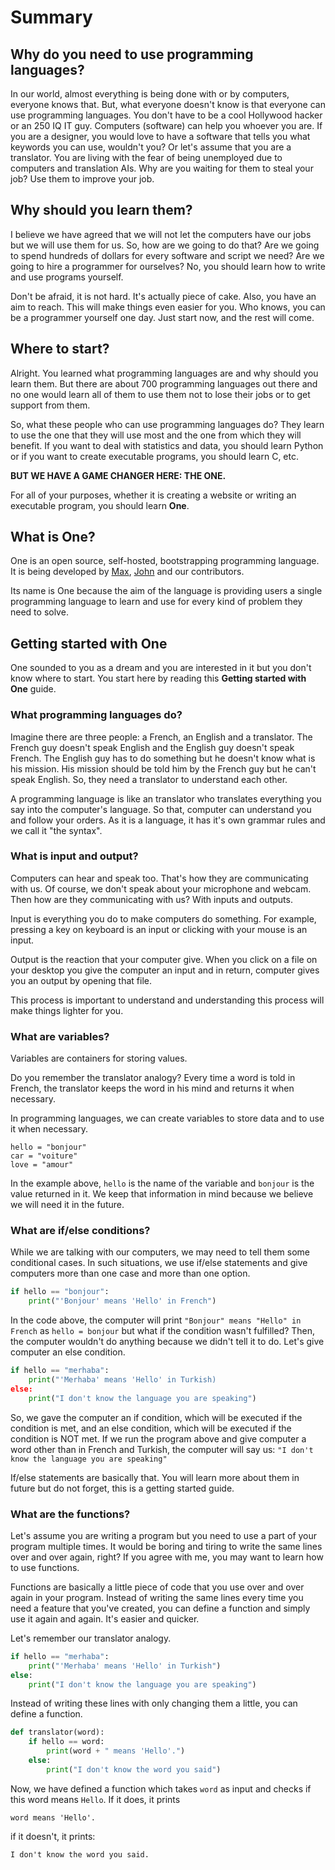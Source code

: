 # Summary

## Why do you need to use programming languages?

In our world, almost everything is being done with or by computers, everyone knows that. But, what everyone doesn't know is that everyone can use programming languages. You don't have to be a cool Hollywood hacker or an 250 IQ IT guy. Computers (software) can help you whoever you are. If you are a designer, you would love to have a software that tells you what keywords you can use, wouldn't you? Or let's assume that you are a translator. You are living with the fear of being unemployed due to computers and translation AIs. Why are you waiting for them to steal your job? Use them to improve your job.

## Why should you learn them?

I believe we have agreed that we will not let the computers have our jobs but we will use them for us. So, how are we going to do that? Are we going to spend hundreds of dollars for every software and script we need? Are we going to hire a programmer for ourselves? No, you should learn how to write and use programs yourself.

Don't be afraid, it is not hard. It's actually piece of cake. Also, you have an aim to reach. This will make things even easier for you. Who knows, you can be a programmer yourself one day. Just start now, and the rest will come.

## Where to start?

Alright. You learned what programming languages are and why should you learn them. But there are about 700 programming languages out there and no one would learn all of them to use them not to lose their jobs or to get support from them.

So, what these people who can use programming languages do? They learn to use the one that they will use most and the one from which they will benefit. If you want to deal with statistics and data, you should learn Python or if you want to create executable programs, you should learn C, etc.

**BUT WE HAVE A GAME CHANGER HERE: THE ONE.**

For all of your purposes, whether it is creating a website or writing an executable program, you should learn **One**.

## What is One?

One is an open source, self-hosted, bootstrapping programming language. It is being developed by [Max](https://github.com/BaseMax), [John](https://github.com/jbampton) and our contributors.

Its name is One because the aim of the language is providing users a single programming language to learn and use for every kind of problem they need to solve.

## Getting started with One

One sounded to you as a dream and you are interested in it but you don't know where to start. You start here by reading this **Getting started with One** guide.

<!--
We should add a section here about installing One
-->

### What programming languages do?

Imagine there are three people: a French, an English and a translator. The French guy doesn't speak English and the English guy doesn't speak French. The English guy has to do something but he doesn't know what is his mission. His mission should be told him by the French guy but he can't speak English. So, they need a translator to understand each other.

A programming language is like an translator who translates everything you say into the computer's language. So that, computer can understand you and follow your orders. As it is a language, it has it's own grammar rules and we call it "the syntax".

<!--
### The Syntax of One
the syntax part should be added here
-->

### What is input and output?

Computers can hear and speak too. That's how they are communicating with us. Of course, we don't speak about your microphone and webcam. Then how are they communicating with us? With inputs and outputs.

Input is everything you do to make computers do something. For example, pressing a key on keyboard is an input or clicking with your mouse is an input.

Output is the reaction that your computer give. When you click on a file on your desktop you give the computer an input and in return, computer gives you an output by opening that file.

This process is important to understand and understanding this process will make things lighter for you.

### What are variables?

Variables are containers for storing values.

Do you remember the translator analogy? Every time a word is told in French, the translator keeps the word in his mind and returns it when necessary.

In programming languages, we can create variables to store data and to use it when necessary.

```text
hello = "bonjour"
car = "voiture"
love = "amour"
```

In the example above, `hello` is the name of the variable and `bonjour` is the value returned in it. We keep that information in mind because we believe we will need it in the future.

<!--
Assigning value to a variable section should be added here.
Variable types section should be added here.
-->

### What are if/else conditions?

While we are talking with our computers, we may need to tell them some conditional cases. In such situations, we use if/else statements and give computers more than one case and more than one option.

```python
if hello == "bonjour":
    print("'Bonjour' means 'Hello' in French")
```

In the code above, the computer will print `"Bonjour" means "Hello" in French` as `hello = bonjour` but what if the condition wasn't fulfilled? Then, the computer wouldn't do anything because we didn't tell it to do. Let's give computer an else condition.

```python
if hello == "merhaba":
    print("'Merhaba' means 'Hello' in Turkish)
else:
    print("I don't know the language you are speaking")
```

So, we gave the computer an if condition, which will be executed if the condition is met, and an else condition, which will be executed if the condition is NOT met. If we run the program above and give computer a word other than in French and Turkish, the computer will say us:
`"I don't know the language you are speaking"`

If/else statements are basically that. You will learn more about them in future but do not forget, this is a getting started guide.

### What are the functions?

Let's assume you are writing a program but you need to use a part of your program multiple times. It would be boring and tiring to write the same lines over and over again, right? If you agree with me, you may want to learn how to use functions.

Functions are basically a little piece of code that you use over and over again in your program. Instead of writing the same lines every time you need a feature that you've created, you can define a function and simply use it again and again. It's easier and quicker.

Let's remember our translator analogy.

```python
if hello == "merhaba":
    print("'Merhaba' means 'Hello' in Turkish")
else:
    print("I don't know the language you are speaking")
```

Instead of writing these lines with only changing them a little, you can define a function.

```python
def translator(word):
    if hello == word:
        print(word + " means 'Hello'.")
    else:
        print("I don't know the word you said")
```

Now, we have defined a function which takes `word` as input and checks if this word means `Hello`. If it does, it prints

```text
word means 'Hello'.
```

if it doesn't, it prints:

```text
I don't know the word you said.
```
